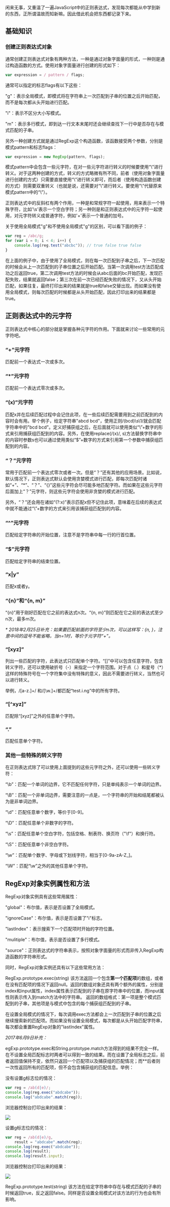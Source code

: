 闲来无事，又重温了一遍JavaScript中的正则表达式，发现每次都能从中学到新的东西，正所谓温故而知新嘛。因此借此机会把东西都记录下来。

## 基础知识

### 创建正则表达式对象

通常创建正则表达式对象有两种方法，一种是通过对象字面量的形式，一种则是通过构造函数的方式。使用对象字面量进行创建的形式如下：

```javascript
var expression = / pattern / flags;
```

通常可以指定的标志flags有以下这些：

"g"：表示全局模式，即模式将在字符串上一次匹配到子串的位置之后开始匹配，而不是每次都从头开始进行匹配。

"i"：表示不区分大小写模式。

"m"：表示多行模式，即到达一行文本末尾时还会继续查找下一行中是否存在与模式匹配的子串。

另外一种创建方式就是通过RegExp这个构造函数，该函数接受两个参数，分别是模式pattern和标志flags：

```javascript
var expression = new RegExp(pattern, flags);
```

模式pattern中会包含一些元字符，在对一些元字符进行转义的时候要使用“\”进行转义。对于这两种创建的方式，转义的方式略微有所不同，前者（使用对象字面量进行创建的方式）只需要直接使用“\”进行转义即可，而后者（使用构造函数创建的方式）则需要双重转义（也就是说，还需要对“\”进行转义。要使用“\\”代替原来模式pattern中的“\”）。

正则表达式中的反斜杠有两个作用，一种是和常规字符一起使用，用来表示一个特殊字符，比如'\s'表示一个空白字符；另一种则是和正则表达式中的元字符一起使用，对元字符转义成普通字符，例如'\+'表示一个普通的加号。

关于使用全局模式"g"和不使用全局模式"g"的区别，可以看下面的例子：

```javascript
var reg = /abc/g;
for (var i = 0; i < 4; i++) {
    console.log(reg.test("abcbc")); // true false true false
}
```

在上面的例子中，由于使用了全局模式，则在每一次匹配到子串之后，下一次匹配的时候会从上一次匹配到的子串位置之后开始匹配。当第一次调用test方法匹配成功之后返回true，第二次调用test方法的时候会从abc后面的bc开始匹配，发现匹配失败，结果就返回false；第三次在前一次已经匹配失败的情况下，又从头开始匹配，如果往复，最终打印出来的结果就是true和false交替出现。而如果没有使用全局模式，则每次匹配的时候都是从头开始匹配，因此打印出来的结果都是true。

## 正则表达式中的元字符

正则表达式中核心的部分就是掌握各种元字符的作用。下面就来讨论一些常用的元字符吧。

### “+”元字符

匹配前一个表达式一次或多次。

### “*”元字符

匹配前一个表达式零次或多次。

### “(x)”元字符

匹配x并在后续匹配过程中会记住此项，在一些后续匹配需要用到之前匹配到的内容时会有用。举个例子，给定字符串"abcd bcd"，使用正则/(bcd)\s\1/就会匹配字符串中的"bcd bcd"。定义好捕获组之后，在后面就可以使用类似“\”+数字的形式来引用捕获组匹配到的内容。另外，在使用replace(/(x)/, s)方法替换字符串中的内容时参数s也可以通过使用类似“$”+数字的方式来引用第一个参数中捕获组匹配到的内容。

### “？”元字符

常用于匹配前一个表达式零次或者一次。但是“？”还有其他的应用场景。比如说，默认情况下，正则表达式默认会使用贪婪模式进行匹配，即每次匹配时诸如“+”、“*”、“？”、“{}”这些元字符会尽可能多地匹配字符。而如果在这些元字符后面加上“？”元字符，则这些元字符会使用非贪婪的模式进行匹配。

另外，“？”还会用在诸如“(?:x)”表示匹配x但不记住此项，意味着在后续的表达式中就不能通过“\”+数字的方式来引用该捕获组匹配到的内容。

### “^”元字符

匹配给定字符串的开始位置，注意不是字符串中每一行的行首位置。

### “$”元字符

匹配给定字符串的结束位置。

### “x|y”

匹配x或者y。

### “{n}”和“{n, m}”

“{n}”用于刚好匹配在它之前的表达式n次。“{n, m}”则匹配在它之前的表达式至少n次，最多m次。

<i>* 2018年2月25日补充：</i><i>如果要匹配前面的字符至少n次，可以这样写：{n, }，注意中间的逗号不能省略，当n=1时，等价于元字符“+”。</i>

### “[xyz]”

列出一些匹配的字符，此表达式只匹配单个字符。“[]”中可以包含任意字符，包含转义字符，还可以使用破折号（-）来指定一个字符范围。对于点（.）和星号（*）这样的特殊符号在一个字符集中没有特殊的意义，因此不需要进行转义，当然也可以进行转义。

举例，/[a-z.]+/ 和/[\w.]+/都匹配“test.i.ng”中的所有字符。

### “[^xyz]”

匹配除“[xyz]”之外的任意单个字符。

### “.”

匹配任意单个字符。

### 其他一些特殊的转义字符

在正则表达式除了可以使用上面提到的这些元字符之外，还可以使用一些转义字符：

“\b”：匹配一个单词的边界，它不匹配任何字符，只是单纯表示一个单词的边界。

“\B”：匹配一个非单词边界，需要注意的一点是，一个字符串的开始和结尾都被认为是非单词边界。

“\d”：匹配任意单个数字，等价于[0-9]。

“\D”：匹配任意单个非数字的字符。

“\s”：匹配任意单个空白字符，包括空格、制表符、换页符（"\f"）和换行符。

“\S”：匹配任意单个非空白字符。

“\w”：匹配单个数字、字母或下划线字符，相当于[0-9a-zA-Z_]。

“\W”：匹配“\w”之外的其他任意单个字符。

## RegExp对象实例属性和方法

RegExp对象实例具有这些常用属性：

"global"：布尔值，表示是否设置了全局模式。

"ignoreCase"：布尔值，表示是否设置了"i"标志。

"lastIndex"：表示搜索下一个匹配项时开始的字符位置。

"mulitiple"：布尔值，表示是否设置了多行模式。

"source"：正则表达式的字符串表示，按照对象字面量的形式而非传入RegExp构造函数的字符串形式。

同时，RegExp对象实例还具有以下这些常用方法：

RegExp.prototype.exec(string) 该方法返回一个包含**第一个匹配项**的数组，或者在没有匹配项的情况下返回null。返回的数组对象还具有两个额外的属性，分别是index和input属性，index属性表示匹配到的子串在原字符串中的位置，而input属性则表示传入到match方法中的字符串。 返回的数组格式：第一项是整个模式匹配到的子串，其他项是与模式中包含的每个捕获组匹配到的子串。

在设置全局模式的情况下，每次调用exec方法都会上一次匹配到子串的位置之后继续搜索新的匹配项。而如果没有设置全局模式，每次都是从头开始匹配字符串，每次都会重置RegExp对象的"lastIndex"属性。

_2017年6月9日补充：_

egExp.prototype.exec和String.prototype.match方法得到的结果不完全一样。在不设置全局匹配标志时两者可以得到一致的结果。而在设置了全局标志之后，前者返回值保持不变，依然只返回一个匹配项以及捕获组的匹配情况；而**后者则一次性返回所有的匹配项，但不会包含捕获组的匹配信息。举例：

没有设置g标志位的情况：

```javascript
var reg = /ab(d|e)/;
console.log(reg.exec("abdcabe"));
console.log("abdcabe".match(reg));
```

浏览器控制台打印出来的结果：

![](../static/exec-and-match-without-g-flag.png)

设置g标志位的情况：

```javascript
var reg = /ab(d|e)/g,
    result = "abdcabe".match(reg);
console.log(reg.exec("abdcabe"));
console.log(result);
console.log(result.input);
```

浏览器控制台打印出来的结果：

![](../static/exec-and-match-with-g-flag.png)

RegExp.prototype.test(string) 该方法在给定字符串中存在与模式匹配的子串的时候返回true，反之返回false。同样是否设置全局模式对该方法的行为也会有所影响。